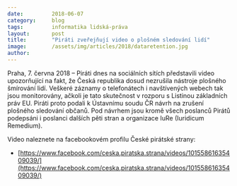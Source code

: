 ```yaml
---
date:         2018-06-07
category:     blog
tags:         informatika lidská-práva
layout:       post
title:        "Piráti zveřejňují video o plošném sledování lidí"
image:        /assets/img/articles/2018/dataretention.jpg
author:       
---
```


Praha, 7. června 2018 – Piráti dnes na sociálních sítích představili video upozorňující na fakt, že Česká republika dosud nezrušila nástroje plošného šmírování lidí. Veškeré záznamy o telefonátech i navštívených webech tak jsou monitorovány, ačkoli je tato skutečnost v rozporu s Listinou základních práv EU. Piráti proto podali k Ústavnímu soudu ČR návrh na zrušení plošného sledování občanů. Pod návrhem jsou kromě všech poslanců Pirátů podepsáni i poslanci dalších pěti stran a organizace IuRe (Iuridicum Remedium).

Video naleznete na facebookovém profilu České pirátské strany:

* [https://www.facebook.com/ceska.piratska.strana/videos/10155861635409039/](https://www.facebook.com/ceska.piratska.strana/videos/10155861635409039/)
